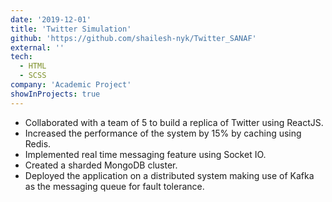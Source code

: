 ```yaml
---
date: '2019-12-01'
title: 'Twitter Simulation'
github: 'https://github.com/shailesh-nyk/Twitter_SANAF'
external: ''
tech:
  - HTML
  - SCSS
company: 'Academic Project'
showInProjects: true
---
```


-	Collaborated with a team of 5 to build a replica of Twitter using ReactJS.
-	Increased the performance of the system by 15% by caching using Redis.
-	Implemented real time messaging feature using Socket IO.
- Created a sharded MongoDB cluster.
- Deployed the application on a distributed system making use of Kafka as the messaging queue for fault tolerance.

